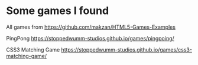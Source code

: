 # Some games I found

All games from <https://github.com/makzan/HTML5-Games-Examples>

PingPong
<https://stoppedwumm-studios.github.io/games/pingpoing/>

CSS3 Matching Game
<https://stoppedwumm-studios.github.io/games/css3-matching-game/>
